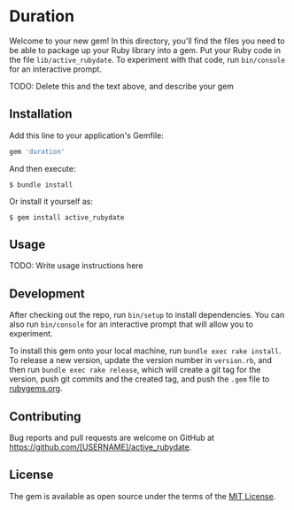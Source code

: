 # Duration

Welcome to your new gem! In this directory, you'll find the files you need to be able to package up your Ruby library into a gem. Put your Ruby code in the file `lib/active_rubydate`. To experiment with that code, run `bin/console` for an interactive prompt.

TODO: Delete this and the text above, and describe your gem

## Installation

Add this line to your application's Gemfile:

```ruby
gem 'duration'
```

And then execute:

    $ bundle install

Or install it yourself as:

    $ gem install active_rubydate

## Usage

TODO: Write usage instructions here

## Development

After checking out the repo, run `bin/setup` to install dependencies. You can also run `bin/console` for an interactive prompt that will allow you to experiment.

To install this gem onto your local machine, run `bundle exec rake install`. To release a new version, update the version number in `version.rb`, and then run `bundle exec rake release`, which will create a git tag for the version, push git commits and the created tag, and push the `.gem` file to [rubygems.org](https://rubygems.org).

## Contributing

Bug reports and pull requests are welcome on GitHub at https://github.com/[USERNAME]/active_rubydate.

## License

The gem is available as open source under the terms of the [MIT License](https://opensource.org/licenses/MIT).
